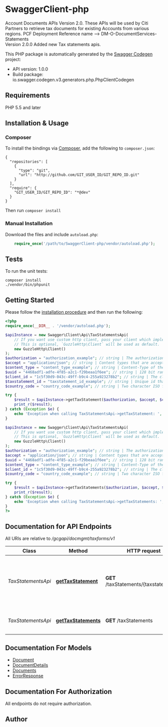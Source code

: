 # SwaggerClient-php
Account Documents APIs Version 2.0. These APIs will be used by Citi Partners to retrieve tax documents for existing Accounts from various regions. PCF Deployment Reference name --> DM-O-DocumentServices-Statements  </br>Version 2.0.0 Added new Tax statements apis.

This PHP package is automatically generated by the [Swagger Codegen](https://github.com/swagger-api/swagger-codegen) project:

- API version: 1.0.0
- Build package: io.swagger.codegen.v3.generators.php.PhpClientCodegen

## Requirements

PHP 5.5 and later

## Installation & Usage
### Composer

To install the bindings via [Composer](http://getcomposer.org/), add the following to `composer.json`:

```
{
  "repositories": [
    {
      "type": "git",
      "url": "http://github.com/GIT_USER_ID/GIT_REPO_ID.git"
    }
  ],
  "require": {
    "GIT_USER_ID/GIT_REPO_ID": "*@dev"
  }
}
```

Then run `composer install`

### Manual Installation

Download the files and include `autoload.php`:

```php
    require_once('/path/to/SwaggerClient-php/vendor/autoload.php');
```

## Tests

To run the unit tests:

```
composer install
./vendor/bin/phpunit
```

## Getting Started

Please follow the [installation procedure](#installation--usage) and then run the following:

```php
<?php
require_once(__DIR__ . '/vendor/autoload.php');

$apiInstance = new Swagger\Client\Api\TaxStatementsApi(
    // If you want use custom http client, pass your client which implements `GuzzleHttp\ClientInterface`.
    // This is optional, `GuzzleHttp\Client` will be used as default.
    new GuzzleHttp\Client()
);
$authorization = "authorization_example"; // string | The authorization token received in earlier API call. This will contain the access token and partner identity. This header is populated only for third-party partners.
$accept = "application/json"; // string | Content types that are acceptable for the response. Currently we support application/json
$content_type = "content_type_example"; // string | Content-Type of the request
$uuid = "4468adf1-adfe-4f85-a2c1-f29beaa1f6ee"; // string | 128 bit random UUID generated uniquely for every request.
$client_id = "1c5f30d9-043c-49ff-b9c4-255a923278b2"; // string | The client ID received during customer onboarding.
$taxstatement_id = "taxstatement_id_example"; // string | Unique id that maps to the specific tax statement to be downloaded.
$country_code = "country_code_example"; // string | Two character ISO format country code.

try {
    $result = $apiInstance->getTaxStatement($authorization, $accept, $content_type, $uuid, $client_id, $taxstatement_id, $country_code);
    print_r($result);
} catch (Exception $e) {
    echo 'Exception when calling TaxStatementsApi->getTaxStatement: ', $e->getMessage(), PHP_EOL;
}

$apiInstance = new Swagger\Client\Api\TaxStatementsApi(
    // If you want use custom http client, pass your client which implements `GuzzleHttp\ClientInterface`.
    // This is optional, `GuzzleHttp\Client` will be used as default.
    new GuzzleHttp\Client()
);
$authorization = "authorization_example"; // string | The authorization token received in earlier API call. This will contain the access token and partner identity. This header is populated only for third-party partners.
$accept = "application/json"; // string | Content types that are acceptable for the response. Currently we support application/json
$uuid = "4468adf1-adfe-4f85-a2c1-f29beaa1f6ee"; // string | 128 bit random UUID generated uniquely for every request
$content_type = "content_type_example"; // string | Content-Type of the request
$client_id = "1c5f30d9-043c-49ff-b9c4-255a923278b2"; // string | The client ID received during application registration in the developer portal.
$country_code = "country_code_example"; // string | Two character ISO format country code.

try {
    $result = $apiInstance->getTaxStatements($authorization, $accept, $uuid, $content_type, $client_id, $country_code);
    print_r($result);
} catch (Exception $e) {
    echo 'Exception when calling TaxStatementsApi->getTaxStatements: ', $e->getMessage(), PHP_EOL;
}
?>
```

## Documentation for API Endpoints

All URIs are relative to */gcgapi/docmgmt/taxforms/v1*

Class | Method | HTTP request | Description
------------ | ------------- | ------------- | -------------
*TaxStatementsApi* | [**getTaxStatement**](docs/Api/TaxStatementsApi.md#gettaxstatement) | **GET** /taxStatements/{taxstatementId} | OB Return the masked tax statement for the given tax statement id
*TaxStatementsApi* | [**getTaxStatements**](docs/Api/TaxStatementsApi.md#gettaxstatements) | **GET** /taxStatements | OB Returns list of masked tax statements

## Documentation For Models

 - [Document](docs/Model/Document.md)
 - [DocumentDetails](docs/Model/DocumentDetails.md)
 - [Documents](docs/Model/Documents.md)
 - [ErrorResponse](docs/Model/ErrorResponse.md)

## Documentation For Authorization

 All endpoints do not require authorization.


## Author



